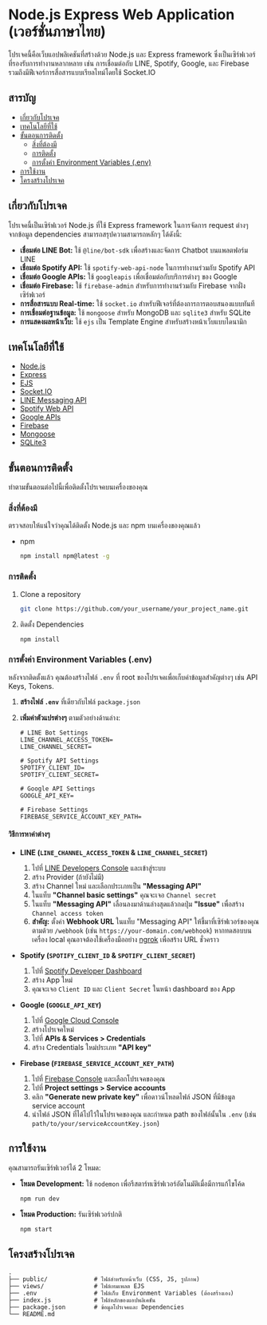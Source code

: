 # Node.js Express Web Application (เวอร์ชั่นภาษาไทย)

โปรเจคนี้คือเว็บแอปพลิเคชันที่สร้างด้วย Node.js และ Express framework ซึ่งเป็นเซิร์ฟเวอร์ที่รองรับการทำงานหลากหลาย เช่น การเชื่อมต่อกับ LINE, Spotify, Google, และ Firebase รวมถึงมีฟีเจอร์การสื่อสารแบบเรียลไทม์โดยใช้ Socket.IO

## สารบัญ

* [เกี่ยวกับโปรเจค](#เกี่ยวกับโปรเจค)
* [เทคโนโลยีที่ใช้](#เทคโนโลยีที่ใช้)
* [ขั้นตอนการติดตั้ง](#ขั้นตอนการติดตั้ง)
  * [สิ่งที่ต้องมี](#สิ่งที่ต้องมี)
  * [การติดตั้ง](#การติดตั้ง)
  * [การตั้งค่า Environment Variables (.env)](#การตั้งค่า-environment-variables-env)
* [การใช้งาน](#การใช้งาน)
* [โครงสร้างโปรเจค](#โครงสร้างโปรเจค)

## เกี่ยวกับโปรเจค

โปรเจคนี้เป็นเซิร์ฟเวอร์ Node.js ที่ใช้ Express framework ในการจัดการ request ต่างๆ จากข้อมูล dependencies สามารถสรุปความสามารถหลักๆ ได้ดังนี้:

*   **เชื่อมต่อ LINE Bot:** ใช้ `@line/bot-sdk` เพื่อสร้างและจัดการ Chatbot บนแพลตฟอร์ม LINE
*   **เชื่อมต่อ Spotify API:** ใช้ `spotify-web-api-node` ในการทำงานร่วมกับ Spotify API
*   **เชื่อมต่อ Google APIs:** ใช้ `googleapis` เพื่อเชื่อมต่อกับบริการต่างๆ ของ Google
*   **เชื่อมต่อ Firebase:** ใช้ `firebase-admin` สำหรับการทำงานร่วมกับ Firebase จากฝั่งเซิร์ฟเวอร์
*   **การสื่อสารแบบ Real-time:** ใช้ `socket.io` สำหรับฟีเจอร์ที่ต้องการการตอบสนองแบบทันที
*   **การเชื่อมต่อฐานข้อมูล:** ใช้ `mongoose` สำหรับ MongoDB และ `sqlite3` สำหรับ SQLite
*   **การแสดงผลหน้าเว็บ:** ใช้ `ejs` เป็น Template Engine สำหรับสร้างหน้าเว็บแบบไดนามิก

## เทคโนโลยีที่ใช้

*   [Node.js](https://nodejs.org/)
*   [Express](https://expressjs.com/)
*   [EJS](https://ejs.co/)
*   [Socket.IO](https://socket.io/)
*   [LINE Messaging API](https://developers.line.biz/en/docs/messaging-api/overview/)
*   [Spotify Web API](https://developer.spotify.com/documentation/web-api/)
*   [Google APIs](https://developers.google.com/apis-explorer)
*   [Firebase](https://firebase.google.com/)
*   [Mongoose](https://mongoosejs.com/)
*   [SQLite3](https://www.sqlite.org/index.html)

## ขั้นตอนการติดตั้ง

ทำตามขั้นตอนต่อไปนี้เพื่อติดตั้งโปรเจคบนเครื่องของคุณ

### สิ่งที่ต้องมี

ตรวจสอบให้แน่ใจว่าคุณได้ติดตั้ง Node.js และ npm บนเครื่องของคุณแล้ว
*   npm
    ```sh
    npm install npm@latest -g
    ```

### การติดตั้ง

1.  Clone a repository
    ```sh
    git clone https://github.com/your_username/your_project_name.git
    ```
2.  ติดตั้ง Dependencies
    ```sh
    npm install
    ```

### การตั้งค่า Environment Variables (.env)

หลังจากติดตั้งแล้ว คุณต้องสร้างไฟล์ `.env` ที่ root ของโปรเจคเพื่อเก็บค่าข้อมูลสำคัญต่างๆ เช่น API Keys, Tokens.

1.  **สร้างไฟล์ `.env`** ที่เดียวกับไฟล์ `package.json`
2.  **เพิ่มค่าตัวแปรต่างๆ** ตามตัวอย่างด้านล่าง:

    ```
    # LINE Bot Settings
    LINE_CHANNEL_ACCESS_TOKEN=
    LINE_CHANNEL_SECRET=

    # Spotify API Settings
    SPOTIFY_CLIENT_ID=
    SPOTIFY_CLIENT_SECRET=

    # Google API Settings
    GOOGLE_API_KEY=

    # Firebase Settings
    FIREBASE_SERVICE_ACCOUNT_KEY_PATH=
    ```

#### วิธีการหาค่าต่างๆ

*   **LINE (`LINE_CHANNEL_ACCESS_TOKEN` & `LINE_CHANNEL_SECRET`)**
    1.  ไปที่ [LINE Developers Console](https://developers.line.biz/en/) และเข้าสู่ระบบ
    2.  สร้าง Provider (ถ้ายังไม่มี)
    3.  สร้าง Channel ใหม่ และเลือกประเภทเป็น **"Messaging API"**
    4.  ในแท็บ **"Channel basic settings"** คุณจะเจอ `Channel secret`
    5.  ในแท็บ **"Messaging API"** เลื่อนลงมาด้านล่างสุดแล้วกดปุ่ม **"Issue"** เพื่อสร้าง `Channel access token`
    6.  **สำคัญ:** ตั้งค่า **Webhook URL** ในแท็บ "Messaging API" ให้ชี้มาที่เซิร์ฟเวอร์ของคุณตามด้วย `/webhook` (เช่น `https://your-domain.com/webhook`) หากทดสอบบนเครื่อง local คุณอาจต้องใช้เครื่องมืออย่าง [ngrok](https://ngrok.com/) เพื่อสร้าง URL ชั่วคราว

*   **Spotify (`SPOTIFY_CLIENT_ID` & `SPOTIFY_CLIENT_SECRET`)**
    1.  ไปที่ [Spotify Developer Dashboard](https://developer.spotify.com/dashboard/)
    2.  สร้าง App ใหม่
    3.  คุณจะเจอ `Client ID` และ `Client Secret` ในหน้า dashboard ของ App

*   **Google (`GOOGLE_API_KEY`)**
    1.  ไปที่ [Google Cloud Console](https://console.cloud.google.com/)
    2.  สร้างโปรเจคใหม่
    3.  ไปที่ **APIs & Services > Credentials**
    4.  สร้าง Credentials ใหม่ประเภท **"API key"**

*   **Firebase (`FIREBASE_SERVICE_ACCOUNT_KEY_PATH`)**
    1.  ไปที่ [Firebase Console](https://console.firebase.google.com/) และเลือกโปรเจคของคุณ
    2.  ไปที่ **Project settings > Service accounts**
    3.  คลิก **"Generate new private key"** เพื่อดาวน์โหลดไฟล์ JSON ที่มีข้อมูล service account
    4.  นำไฟล์ JSON ที่ได้ไปไว้ในโปรเจคของคุณ และกำหนด path ของไฟล์นั้นใน `.env` (เช่น `path/to/your/serviceAccountKey.json`)

## การใช้งาน

คุณสามารถรันเซิร์ฟเวอร์ได้ 2 โหมด:

*   **โหมด Development:** ใช้ `nodemon` เพื่อรีสตาร์ทเซิร์ฟเวอร์อัตโนมัติเมื่อมีการแก้ไขโค้ด
    ```sh
    npm run dev
    ```
*   **โหมด Production:** รันเซิร์ฟเวอร์ปกติ
    ```sh
    npm start
    ```

## โครงสร้างโปรเจค

```
.
├── public/             # ไฟล์สำหรับหน้าเว็บ (CSS, JS, รูปภาพ)
├── views/              # ไฟล์เทมเพลต EJS
├── .env                # ไฟล์เก็บ Environment Variables (ต้องสร้างเอง)
├── index.js            # ไฟล์หลักของแอปพลิเคชัน
├── package.json        # ข้อมูลโปรเจคและ Dependencies
└── README.md
```
